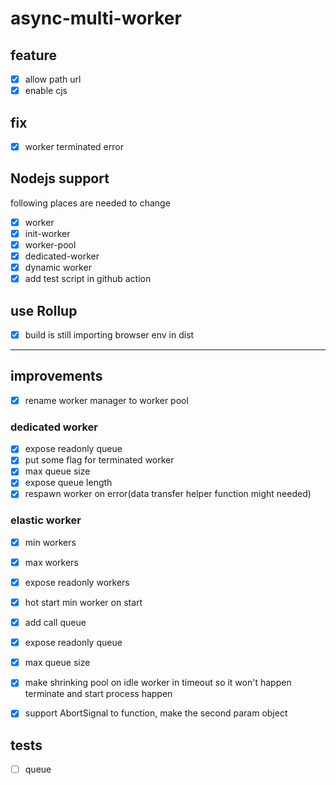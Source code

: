 # async-multi-worker

## feature

- [x] allow path url
- [x] enable cjs

## fix

- [x] worker terminated error

## Nodejs support

following places are needed to change

- [x] worker
- [x] init-worker
- [x] worker-pool
- [x] dedicated-worker
- [x] dynamic worker
- [x] add test script in github action

## use Rollup

- [x] build is still importing browser env in dist

---

## improvements

- [x] rename worker manager to worker pool

### dedicated worker

- [x] expose readonly queue
- [x] put some flag for terminated worker
- [x] max queue size
- [x] expose queue length
- [x] respawn worker on error(data transfer helper function might needed)

### elastic worker

- [x] min workers
- [x] max workers
- [x] expose readonly workers
- [x] hot start min worker on start
- [x] add call queue
- [x] expose readonly queue
- [x] max queue size
- [x] make shrinking pool on idle worker in timeout so it won't happen terminate and start process happen

- [x] support AbortSignal to function, make the second param object

## tests

- [ ] queue
